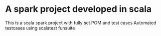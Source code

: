# A spark project developed in scala
This is a scala spark project with fully set POM and test cases
Automated testcases using scalatest funsuite
